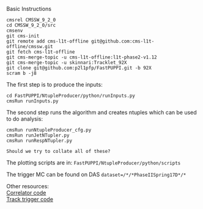 Basic Instructions

```
cmsrel CMSSW_9_2_0
cd CMSSW_9_2_0/src
cmsenv
git cms-init
git remote add cms-l1t-offline git@github.com:cms-l1t-offline/cmssw.git
git fetch cms-l1t-offline
git cms-merge-topic -u cms-l1t-offline:l1t-phase2-v1.12
git cms-merge-topic -u skinnari:Tracklet_92X
git clone git@github.com:p2l1pfp/FastPUPPI.git -b 92X
scram b -j8
```

The first step is to produce the inputs:
```
cd FastPUPPI/NtupleProducer/python/runInputs.py
cmsRun runInputs.py
```

The second step runs the algorithm and creates ntuples which can be used to do analysis:
```
cmsRun runNtupleProducer_cfg.py
cmsRun runJetNTupler.py
cmsRun runRespNTupler.py
```
`Should we try to collate all of these?`

The plotting scripts are in:
```FastPUPPI/NtupleProducer/python/scripts```


The trigger MC can be found on DAS `dataset=/*/*PhaseIISpring17D*/*`

Other resources: <br>
[Correlator code](https://twiki.cern.ch/twiki/bin/view/CMSPublic/SWGuideL1TPhase2Instructions#CMSSW_9_2_0_and_l1t_phase2_v1_10) <br>
[Track trigger code](https://twiki.cern.ch/twiki/bin/view/CMS/L1Tracklet90X#Recipe_for_CMSSW_9_2_0) <br>
